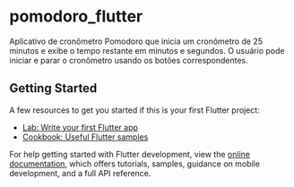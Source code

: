 # pomodoro_flutter

Aplicativo de cronômetro Pomodoro que inicia um cronômetro de 25 minutos e exibe o tempo restante em minutos e segundos. O usuário pode iniciar e parar o cronômetro usando os botões correspondentes. 

## Getting Started


A few resources to get you started if this is your first Flutter project:

- [Lab: Write your first Flutter app](https://docs.flutter.dev/get-started/codelab)
- [Cookbook: Useful Flutter samples](https://docs.flutter.dev/cookbook)

For help getting started with Flutter development, view the
[online documentation](https://docs.flutter.dev/), which offers tutorials,
samples, guidance on mobile development, and a full API reference.
